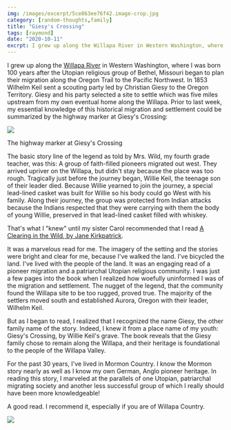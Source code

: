 ```yaml
---
img: /images/excerpt/5ce863ee76f42.image-crop.jpg
category: [random-thoughts,family]
title: "Giesy's Crossing"
tags: [raymond]
date: "2020-10-11"
excrpt: I grew up along the Willapa River in Western Washington, where I was born 100 years after the Utopian religious group of Bethel, Missouri began to plan their migration along the Oregon Trail to the Pacific Northwest.
---
```


I grew up along the [Willapa River](https://en.wikipedia.org/wiki/Willapa_River) in Western Washington, where I was born 100 years after the Utopian religious group of Bethel, Missouri began to plan their migration along the Oregon Trail to the Pacific Northwest. In 1853 Wilhelm Keil sent a scouting party led by Christian Giesy to the Oregon Territory. Giesy and his party selected a site to settle which was five miles upstream from my own eventual home along the Willapa. Prior to last week, my essential knowledge of this historical migration and settlement could be summarized by the highway marker at Giesy's Crossing:

![](/images/5ce863ee76f42.image-crop.jpg)

The highway marker at Giesy's Crossing

The basic story line of the legend as told by Mrs. Wild, my fourth grade teacher, was this: A group of faith-filled pioneers migrated out west. They arrived upriver on the Willapa, but didn't stay because the place was too rough. Tragically just before the journey began, Willie Keil, the teenage son of their leader died. Because Willie yearned to join the journey, a special lead-lined casket was built for Willie so his body could go West with his family. Along their journey, the group was protected from Indian attacks because the Indians respected that they were carrying with them the body of young Willie, preserved in that lead-lined casket filled with whiskey.

That's what I "knew" until my sister Carol recommended that I read [A Clearing in the Wild, by Jane Kirkpatrick](https://www.goodreads.com/book/show/278053.A_Clearing_in_the_Wild).

It was a marvelous read for me. The imagery of the setting and the stories were bright and clear for me, because I've walked the land. I've bicycled the land. I've lived with the people of the land. It was an engaging read of a pioneer migration and a patriarchal Utopian religious community. I was just a few pages into the book when I realized how woefully uninformed I was of the migration and settlement. The nugget of the legend, that the community found the Willapa site to be too rugged, proved true. The majority of the settlers moved south and established Aurora, Oregon with their leader, Wilhelm Keil.

But as I began to read, I realized that I recognized the name Giesy, the other family name of the story. Indeed, I knew it from a place name of my youth: Giesy's Crossing, by Willie Keil's grave. The book reveals that the Giesy family chose to remain along the Willapa, and their heritage is foundational to the people of the Willapa Valley.

For the past 30 years, I've lived in Mormon Country. I know the Mormon story nearly as well as I know my own German, Anglo pioneer heritage. In reading this story, I marveled at the parallels of one Utopian, patriarchal migrating society and another less successful group of which I really should have been more knowledgeable!

A good read. I recommend it, especially if you are of Willapa Country.

![](/images/Screenshot-from-2020-09-19-16-32-57-1024x604.png)
